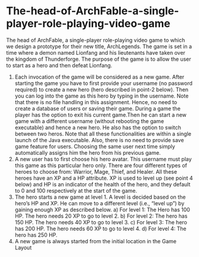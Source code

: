 # The-head-of-ArchFable-a-single-player-role-playing-video-game
The head of ArchFable, a single-player role-playing video game to which we design a prototype for their new title, ArchLegends. The game is set in a time where a demon named Lionfang and his lieutenants have taken over the kingdom of Thunderforge. The purpose of the game is to allow the user to start as a hero and then defeat Lionfang.
1) Each invocation of the game will be considered as a new game. After starting the game
you have to first provide your username (no password required) to create a new hero
(hero described in point-2 below). Then you can log into the game as this hero by typing
in the username. Note that there is no file handling in this assignment. Hence, no need
to create a database of users or saving their game. During a game the player has the
option to exit his current game.Then he can start a new game with a different username
(without rebooting the game executable) and hence a new hero. He also has the option
to switch between two heros. Note that all these functionalities are within a single launch
of the Java executable. Also, there is no need to provide save game feature for users.
Choosing the same user next time simply automatically assigns him the hero from his
previous game.
2) A new user has to first choose his hero avatar. This username must play this game as
this particular hero only. There are four different types of heroes to choose from: Warrior,
Mage, Thief, and Healer. All these heroes have an XP and a HP attribute. XP is used to
level up (see point 4 below) and HP is an indicator of the health of the hero, and they
default to 0 and 100 respectively at the start of the game.
3) The hero starts a new game at level 1. A level is decided based on the hero’s HP and
XP. He can move to a different level (i.e., “level up”) by gaining enough XP as described
below.
a) For level 1: The Hero has 100 HP. The hero needs 20 XP to go to level 2.
b) For level 2: The hero has 150 HP. The hero needs 40 XP to go to level 3.
c) For level 3: The hero has 200 HP. The hero needs 60 XP to go to level 4.
d) For level 4: The hero has 250 HP.
4) A new game is always started from the initial location in the Game Layout
